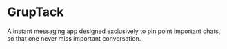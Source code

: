 # GrupTack
A instant messaging app designed exclusively to pin point important chats, so that one never miss important conversation.
